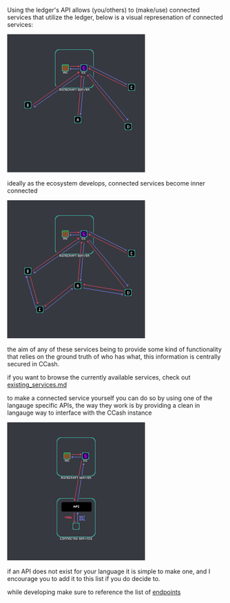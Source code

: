 Using the ledger's API allows (you/others) to (make/use) connected services that utilize the ledger, below is a visual represenation of connected services:

![image](connected_a.png)

ideally as the ecosystem develops, connected services become inner connected

![image](connected_b.png)

the aim of any of these services being to provide some kind of functionality that relies on the ground truth of who has what, this information is centrally secured in CCash.

if you want to browse the currently available services, check out [existing_services.md](../existing_services.md)

to make a connected service yourself you can do so by using one of the langauge specific APIs, the way they work is by providing a clean in langauge way to interface with the CCash instance

![image](connected_c.png)

if an API does not exist for your language it is simple to make one, and I encourage you to add it to this list if you do decide to.

while developing make sure to reference the list of [endpoints](endpoints.md)